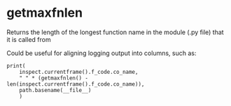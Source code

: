 # getmaxfnlen
Returns the length of the longest function name in the module (.py file) that it is called from

Could be useful for aligning logging output into columns, such as:

```
print(
    inspect.currentframe().f_code.co_name,
    " " * (getmaxfnlen() - len(inspect.currentframe().f_code.co_name)),
    path.basename(__file__)
    )
```
